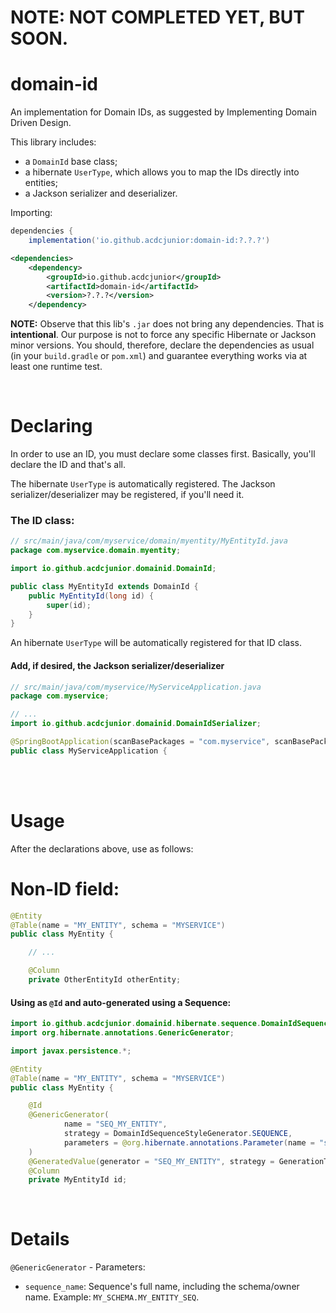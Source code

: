 # NOTE: NOT COMPLETED YET, BUT SOON.

# domain-id

An implementation for Domain IDs, as suggested by Implementing Domain Driven Design.

This library includes:

- a `DomainId` base class;
- a hibernate `UserType`, which allows you to map the IDs directly into entities;
- a Jackson serializer and deserializer.

Importing:

```groovy
dependencies {
    implementation('io.github.acdcjunior:domain-id:?.?.?')
```
```xml
<dependencies>
	<dependency>
		<groupId>io.github.acdcjunior</groupId>
		<artifactId>domain-id</artifactId>
		<version>?.?.?</version>
	</dependency>
```

**NOTE:** Observe that this lib's `.jar` does not bring any dependencies.
That is **intentional**. Our purpose is not to force any specific Hibernate or Jackson minor versions.
You should, therefore, declare the dependencies as usual (in your `build.gradle` or `pom.xml`) and guarantee
everything works via at least one runtime test.

<br>


# Declaring

In order to use an ID, you must declare some classes first. Basically, you'll declare the ID and that's all.

The hibernate `UserType` is automatically registered.
The Jackson serializer/deserializer may be registered, if you'll need it.

### The ID class:

```java
// src/main/java/com/myservice/domain/myentity/MyEntityId.java
package com.myservice.domain.myentity;

import io.github.acdcjunior.domainid.DomainId;

public class MyEntityId extends DomainId {
    public MyEntityId(long id) {
        super(id);
    }
}
```
    
An hibernate `UserType` will be automatically registered for that ID class.
    
#### Add, if desired, the Jackson serializer/deserializer

```java
// src/main/java/com/myservice/MyServiceApplication.java
package com.myservice;

// ...   
import io.github.acdcjunior.domainid.DomainIdSerializer;

@SpringBootApplication(scanBasePackages = "com.myservice", scanBasePackageClasses = DomainIdSerializer.class)
public class MyServiceApplication {
```

<br><br>
    
# Usage

After the declarations above, use as follows:

# Non-ID field:

```java
@Entity
@Table(name = "MY_ENTITY", schema = "MYSERVICE")
public class MyEntity {

    // ...

    @Column
    private OtherEntityId otherEntity;
```

#### Using as `@Id` and auto-generated using a Sequence:

```java
import io.github.acdcjunior.domainid.hibernate.sequence.DomainIdSequenceStyleGenerator;
import org.hibernate.annotations.GenericGenerator;

import javax.persistence.*;

@Entity
@Table(name = "MY_ENTITY", schema = "MYSERVICE")
public class MyEntity {

    @Id
    @GenericGenerator(
            name = "SEQ_MY_ENTITY",
            strategy = DomainIdSequenceStyleGenerator.SEQUENCE,
            parameters = @org.hibernate.annotations.Parameter(name = "sequence_name", value = "MYSERVICE.SEQ_MY_ENTITY")
    )
    @GeneratedValue(generator = "SEQ_MY_ENTITY", strategy = GenerationType.SEQUENCE)
    @Column
    private MyEntityId id;
```

<br>

# Details

`@GenericGenerator` - Parameters:

- `sequence_name`: Sequence's full name, including the schema/owner name. Example: `MY_SCHEMA.MY_ENTITY_SEQ`.
